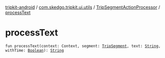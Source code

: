 [tripkit-android](../../index.md) / [com.skedgo.tripkit.ui.utils](../index.md) / [TripSegmentActionProcessor](index.md) / [processText](./process-text.md)

# processText

`fun processText(context: Context, segment: `[`TripSegment`](../../com.skedgo.tripkit.routing/-trip-segment/index.md)`, text: `[`String`](https://kotlinlang.org/api/latest/jvm/stdlib/kotlin/-string/index.html)`, withTime: `[`Boolean`](https://kotlinlang.org/api/latest/jvm/stdlib/kotlin/-boolean/index.html)`): `[`String`](https://kotlinlang.org/api/latest/jvm/stdlib/kotlin/-string/index.html)